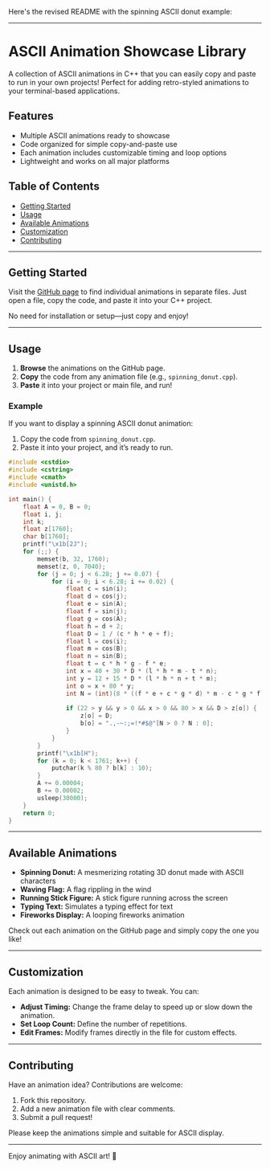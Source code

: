 Here's the revised README with the spinning ASCII donut example:

---

# ASCII Animation Showcase Library

A collection of ASCII animations in C++ that you can easily copy and paste to run in your own projects! Perfect for adding retro-styled animations to your terminal-based applications.

## Features
- Multiple ASCII animations ready to showcase
- Code organized for simple copy-and-paste use
- Each animation includes customizable timing and loop options
- Lightweight and works on all major platforms

## Table of Contents
- [Getting Started](#getting-started)
- [Usage](#usage)
- [Available Animations](#available-animations)
- [Customization](#customization)
- [Contributing](#contributing)

---

## Getting Started

Visit the [GitHub page](https://github.com/username/ascii-animation-showcase) to find individual animations in separate files. Just open a file, copy the code, and paste it into your C++ project.

No need for installation or setup—just copy and enjoy!

---

## Usage

1. **Browse** the animations on the GitHub page.
2. **Copy** the code from any animation file (e.g., `spinning_donut.cpp`).
3. **Paste** it into your project or main file, and run!

### Example

If you want to display a spinning ASCII donut animation:

1. Copy the code from `spinning_donut.cpp`.
2. Paste it into your project, and it’s ready to run.

```cpp
#include <cstdio>
#include <cstring>
#include <cmath>
#include <unistd.h>

int main() {
    float A = 0, B = 0;
    float i, j;
    int k;
    float z[1760];
    char b[1760];
    printf("\x1b[2J");
    for (;;) {
        memset(b, 32, 1760);
        memset(z, 0, 7040);
        for (j = 0; j < 6.28; j += 0.07) {
            for (i = 0; i < 6.28; i += 0.02) {
                float c = sin(i);
                float d = cos(j);
                float e = sin(A);
                float f = sin(j);
                float g = cos(A);
                float h = d + 2;
                float D = 1 / (c * h * e + f);
                float l = cos(i);
                float m = cos(B);
                float n = sin(B);
                float t = c * h * g - f * e;
                int x = 40 + 30 * D * (l * h * m - t * n);
                int y = 12 + 15 * D * (l * h * n + t * m);
                int o = x + 80 * y;
                int N = (int)(8 * ((f * e + c * g * d) * m - c * g * f - e * d - h));
                
                if (22 > y && y > 0 && x > 0 && 80 > x && D > z[o]) {
                    z[o] = D;
                    b[o] = ".,-~:;=!*#$@"[N > 0 ? N : 0];
                }
            }
        }
        printf("\x1b[H");
        for (k = 0; k < 1761; k++) {
            putchar(k % 80 ? b[k] : 10);
        }
        A += 0.00004;
        B += 0.00002;
        usleep(30000);
    }
    return 0;
}
```

---

## Available Animations

- **Spinning Donut:** A mesmerizing rotating 3D donut made with ASCII characters
- **Waving Flag:** A flag rippling in the wind
- **Running Stick Figure:** A stick figure running across the screen
- **Typing Text:** Simulates a typing effect for text
- **Fireworks Display:** A looping fireworks animation

Check out each animation on the GitHub page and simply copy the one you like!

---

## Customization

Each animation is designed to be easy to tweak. You can:
- **Adjust Timing:** Change the frame delay to speed up or slow down the animation.
- **Set Loop Count:** Define the number of repetitions.
- **Edit Frames:** Modify frames directly in the file for custom effects.

---

## Contributing

Have an animation idea? Contributions are welcome:
1. Fork this repository.
2. Add a new animation file with clear comments.
3. Submit a pull request!

Please keep the animations simple and suitable for ASCII display.

---

Enjoy animating with ASCII art! 🎉
